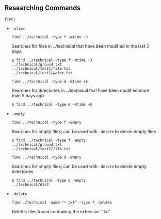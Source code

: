 ## Researching Commands


`find:`

* `-mtime`

     `find ../technical -type f -mtime -3`
      
     Searches for files in ../technical that have been modified in the last 3 days
      
      $ find ../technical -type f -mtime -3
      ../technical/ground.txt
      ../technical/test1/file.txt
      ../technical/test1/water.txt
      
     `find ../technical -type d -mtime +5`
     
     Searches for directories in ../technical that have been modified more than 5 days ago
     
      $ find ../technical -type d -mtime +5  
      

* `-empty`

     `find ../technical -type f -empty`
     
     Searches for empty files; can be used with `-delete` to delete empty files
     
      $ find ../technical -type f -empty
      ../technical/ground.txt
      ../technical/test1/file.txt
      
     
     `find ../technical -type d -empty`
     
     Searches for empty files; can be used with `-delete` to delete empty directories 
     
      $ find ../technical -type d -empty
      ../technical/dir2

* `-delete`

    `find ./technical -name "*.txt" -type f -delete`
   
    Deletes files found containing the extension ".txt" 
